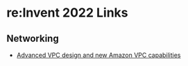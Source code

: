 # re:Invent 2022 Links

## Networking

- [Advanced VPC design and new Amazon VPC capabilities](https://www.youtube.com/watch?v=cbUNbK8ZdA0)

